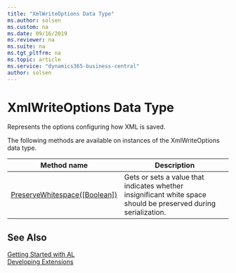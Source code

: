 ```yaml
---
title: "XmlWriteOptions Data Type"
ms.author: solsen
ms.custom: na
ms.date: 09/16/2019
ms.reviewer: na
ms.suite: na
ms.tgt_pltfrm: na
ms.topic: article
ms.service: "dynamics365-business-central"
author: solsen
---
```

[//]: # (START>DO_NOT_EDIT)
[//]: # (IMPORTANT:Do not edit any of the content between here and the END>DO_NOT_EDIT.)
[//]: # (Any modifications should be made in the .xml files in the ModernDev repo.)
# XmlWriteOptions Data Type
Represents the options configuring how XML is saved.



The following methods are available on instances of the XmlWriteOptions data type.

|Method name|Description|
|-----------|-----------|
|[PreserveWhitespace([Boolean])](xmlwriteoptions-preservewhitespace-method.md)|Gets or sets a value that indicates whether insignificant white space should be preserved during serialization.|

[//]: # (IMPORTANT: END>DO_NOT_EDIT)
## See Also  
[Getting Started with AL](../../devenv-get-started.md)  
[Developing Extensions](../../devenv-dev-overview.md)  